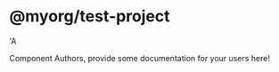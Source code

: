 @myorg/test-project
===============================================
&#39;A

Component Authors, provide some documentation for your users here!